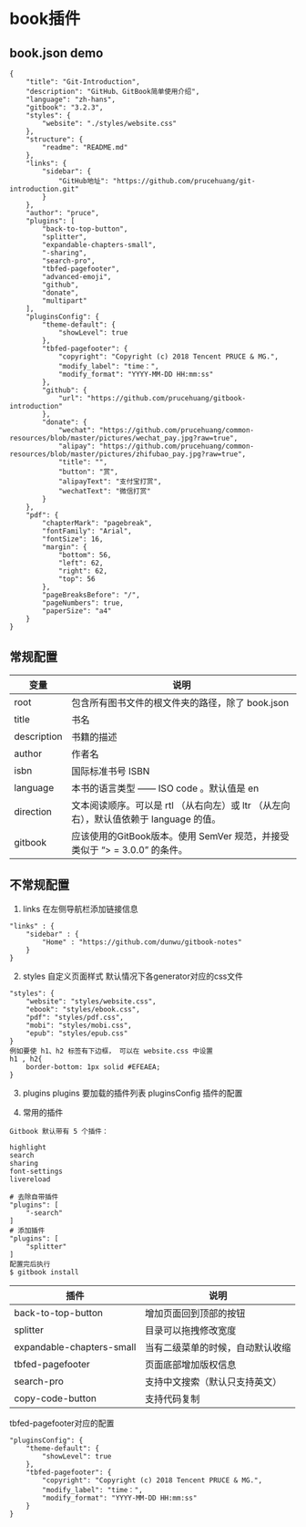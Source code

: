# book插件

## book.json demo
```
{
    "title": "Git-Introduction",
    "description": "GitHub、GitBook简单使用介绍",
    "language": "zh-hans",
    "gitbook": "3.2.3",
    "styles": {
        "website": "./styles/website.css"
    },
    "structure": {
        "readme": "README.md"
    },
    "links": {
        "sidebar": {
            "GitHub地址": "https://github.com/prucehuang/git-introduction.git" 
        }
    },
    "author": "pruce",
    "plugins": [
        "back-to-top-button",
        "splitter",
        "expandable-chapters-small",
        "-sharing",
        "search-pro",
        "tbfed-pagefooter",
        "advanced-emoji",
        "github",
        "donate",
        "multipart"
    ],
    "pluginsConfig": {
        "theme-default": {
            "showLevel": true
        },
        "tbfed-pagefooter": {
            "copyright": "Copyright (c) 2018 Tencent PRUCE & MG.",
            "modify_label": "time：",
            "modify_format": "YYYY-MM-DD HH:mm:ss"
        },
        "github": {
            "url": "https://github.com/prucehuang/gitbook-introduction"
        },
        "donate": {
            "wechat": "https://github.com/prucehuang/common-resources/blob/master/pictures/wechat_pay.jpg?raw=true",
            "alipay": "https://github.com/prucehuang/common-resources/blob/master/pictures/zhifubao_pay.jpg?raw=true",
            "title": "",
            "button": "赏",
            "alipayText": "支付宝打赏",
            "wechatText": "微信打赏"
        }
    },
    "pdf": {
        "chapterMark": "pagebreak",
        "fontFamily": "Arial",
        "fontSize": 16,
        "margin": {
            "bottom": 56,
            "left": 62,
            "right": 62,
            "top": 56
        },
        "pageBreaksBefore": "/",
        "pageNumbers": true,
        "paperSize": "a4"
    }
}
```
## 常规配置

变量 | 说明
---|---
root | 包含所有图书文件的根文件夹的路径，除了 book.json
title | 书名
description | 书籍的描述
author | 作者名
isbn | 国际标准书号 ISBN
language | 本书的语言类型 —— ISO code 。默认值是 en
direction | 文本阅读顺序。可以是 rtl （从右向左）或 ltr （从左向右），默认值依赖于 language 的值。
gitbook | 应该使用的GitBook版本。使用 SemVer 规范，并接受类似于 “> = 3.0.0” 的条件。

## 不常规配置
1. links 在左侧导航栏添加链接信息
```
"links" : {
    "sidebar" : {
        "Home" : "https://github.com/dunwu/gitbook-notes"
    }
}
```

2. styles 自定义页面样式
默认情况下各generator对应的css文件
```
"styles": {
    "website": "styles/website.css",
    "ebook": "styles/ebook.css",
    "pdf": "styles/pdf.css",
    "mobi": "styles/mobi.css",
    "epub": "styles/epub.css"
}
例如要使 h1、h2 标签有下边框， 可以在 website.css 中设置
h1 , h2{
    border-bottom: 1px solid #EFEAEA;
}
```

3. plugins
plugins 要加载的插件列表
pluginsConfig 插件的配置  

4. 常用的插件

```
Gitbook 默认带有 5 个插件：

highlight
search
sharing
font-settings
livereload

# 去除自带插件
"plugins": [
    "-search"
]
# 添加插件
"plugins": [
    "splitter"
]
配置完后执行
$ gitbook install
```

插件 | 说明
---|---
back-to-top-button | 增加页面回到顶部的按钮
splitter | 目录可以拖拽修改宽度
expandable-chapters-small | 当有二级菜单的时候，自动默认收缩
tbfed-pagefooter | 页面底部增加版权信息
search-pro | 支持中文搜索（默认只支持英文）
copy-code-button | 支持代码复制

tbfed-pagefooter对应的配置
```
"pluginsConfig": {
    "theme-default": {
        "showLevel": true
    },
    "tbfed-pagefooter": {
        "copyright": "Copyright (c) 2018 Tencent PRUCE & MG.",
        "modify_label": "time：",
        "modify_format": "YYYY-MM-DD HH:mm:ss"
    }
}
```






